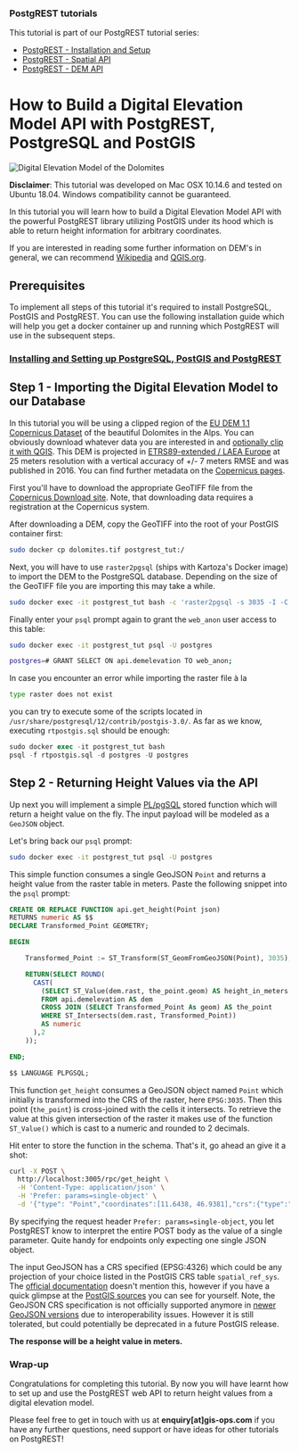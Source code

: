 ### PostgREST tutorials

This tutorial is part of our PostgREST tutorial series:

- [PostgREST - Installation and Setup](https://gis-ops.com/postgrest-tutorial-installation-and-setup/)
- [PostgREST - Spatial API](https://gis-ops.com/postgrest-postgis-api-tutorial-geospatial-api-in-5-minutes/)
- [PostgREST - DEM API](https://gis-ops.com/postgrest-postgis-api-tutorial-serve-digital-elevation-models/)

# How to Build a Digital Elevation Model API with PostgREST, PostgreSQL and PostGIS

![Digital Elevation Model of the Dolomites](https://user-images.githubusercontent.com/10322094/71978844-96e0a800-321c-11ea-8df7-f6d8851248a0.png "Digital Elevation Model of the Dolomites")

**Disclaimer**: This tutorial was developed on Mac OSX 10.14.6 and tested on Ubuntu 18.04.
Windows compatibility cannot be guaranteed.

In this tutorial you will learn how to build a Digital Elevation Model API with the powerful PostgREST library utilizing PostGIS under its hood which is able to return height information for arbitrary coordinates.

If you are interested in reading some further information on DEM's in general, we can recommend [Wikipedia](https://en.wikipedia.org/wiki/Digital_elevation_model) and [QGIS.org](https://docs.qgis.org/3.4/en/docs/gentle_gis_introduction/raster_data.html).

## Prerequisites

To implement all steps of this tutorial it's required to install PostgreSQL, PostGIS and PostgREST.
You can use the following installation guide which will help you get a docker container up and running which PostgREST will use in the subsequent steps.

### [Installing and Setting up PostgreSQL, PostGIS and PostgREST](https://github.com/gis-ops/tutorials/blob/postgrest-elevation-api/postgres/postgres_postgis_postgrest_installation.md)

## Step 1 - Importing the Digital Elevation Model to our Database

In this tutorial you will be using a clipped region of the [EU DEM 1.1 Copernicus Dataset](https://land.copernicus.eu/imagery-in-situ/eu-dem) of the beautiful Dolomites in the Alps. You can obviously download whatever data you are interested in and [optionally clip it with QGIS](https://www.youtube.com/watch?v=XZBlYq6Fg4M).
This DEM is projected in [ETRS89-extended / LAEA Europe](https://epsg.io/3035) at 25 meters resolution with a vertical accuracy of +/- 7 meters RMSE and was published in 2016. You can find further metadata on the [Copernicus pages](https://land.copernicus.eu/imagery-in-situ/eu-dem/eu-dem-v1.1?tab=metadata).

First you'll have to download the appropriate GeoTIFF file from the [Copernicus Download site](https://land.copernicus.eu/imagery-in-situ/eu-dem/eu-dem-v1.1?tab=download). Note, that downloading data requires a registration at the Copernicus system.

After downloading a DEM, copy the GeoTIFF into the root of your PostGIS container first:

```sh
sudo docker cp dolomites.tif postgrest_tut:/
```

Next, you will have to use `raster2pgsql` (ships with Kartoza's Docker image) to import the DEM to the PostgreSQL database. Depending on the size of the GeoTIFF file you are importing this may take a while.

```sh
sudo docker exec -it postgrest_tut bash -c 'raster2pgsql -s 3035 -I -C -M -t "auto" dolomites.tif -F api.demelevation | psql -U postgres -d postgres'
```

Finally enter your `psql` prompt again to grant the `web_anon` user access to this table:

```sh
sudo docker exec -it postgrest_tut psql -U postgres

postgres=# GRANT SELECT ON api.demelevation TO web_anon;
```

In case you encounter an error while importing the raster file à la

```bash
type raster does not exist
```

you can try to execute some of the scripts located in `/usr/share/postgresql/12/contrib/postgis-3.0/`. As far as we know, executing `rtpostgis.sql` should be enough:

```sql
sudo docker exec -it postgrest_tut bash
psql -f rtpostgis.sql -d postgres -U postgres
```

## Step 2 -  Returning Height Values via the API

Up next you will implement a simple [PL/pgSQL](https://en.wikipedia.org/wiki/PL/pgSQL) stored function which will return a height value on the fly. The input payload will be modeled as a `GeoJSON` object.

Let's bring back our `psql` prompt:

```sh
sudo docker exec -it postgrest_tut psql -U postgres
```

This simple function consumes a single GeoJSON `Point` and returns a height value from the raster table in meters. Paste the following snippet into the `psql` prompt:

```sql
CREATE OR REPLACE FUNCTION api.get_height(Point json)
RETURNS numeric AS $$
DECLARE Transformed_Point GEOMETRY;

BEGIN

    Transformed_Point := ST_Transform(ST_GeomFromGeoJSON(Point), 3035);

    RETURN(SELECT ROUND(
      CAST(
        (SELECT ST_Value(dem.rast, the_point.geom) AS height_in_meters
        FROM api.demelevation AS dem
        CROSS JOIN (SELECT Transformed_Point As geom) AS the_point
        WHERE ST_Intersects(dem.rast, Transformed_Point))
        AS numeric
      ),2
    ));

END;

$$ LANGUAGE PLPGSQL;
```

This function `get_height` consumes a GeoJSON object named `Point` which initially is transformed into the CRS of the raster, here `EPSG:3035`. Then this point (`the_point`) is cross-joined with the cells it intersects. To retrieve the value at this given intersection of the raster it makes use of the function `ST_Value()` which is cast to a numeric and rounded to 2 decimals.

Hit enter to store the function in the schema. That's it, go ahead an give it a shot:

```sh
curl -X POST \
  http://localhost:3005/rpc/get_height \
  -H 'Content-Type: application/json' \
  -H 'Prefer: params=single-object' \
  -d '{"type": "Point","coordinates":[11.6438, 46.9381],"crs":{"type":"name","properties":{"name":"EPSG:4326"}}}'
```

By specifying the request header `Prefer: params=single-object`, you let PostgREST know to interpret the entire POST body as the value of a single parameter. Quite handy for endpoints only expecting one single JSON object.

The input GeoJSON has a CRS specified (EPSG:4326) which could be any projection of your choice listed in the PostGIS CRS table `spatial_ref_sys`. The [official documentation](https://postgis.net/docs/ST_GeomFromGeoJSON.html) doesn't mention this, however if you have a quick glimpse at the [PostGIS sources](https://github.com/postgis/postgis/blob/master/liblwgeom/lwin_geojson.c#L432) you can see for yourself. Note, the GeoJSON CRS specification is not officially supported anymore in [newer GeoJSON versions](https://tools.ietf.org/html/rfc7946#section-4) due to interoperability issues. However it is still tolerated, but could potentially be deprecated in a future PostGIS release.

**The response will be a height value in meters.**

### Wrap-up

Congratulations for completing this tutorial. By now you will have learnt how to set up and use the PostgREST web API to return height values from a digital elevation model.

Please feel free to get in touch with us at **enquiry[at]gis-ops.com** if you have any further questions, need support or have ideas for other tutorials on PostgREST!
